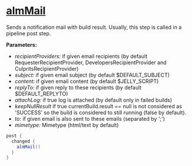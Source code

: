 # [almMail](/vars/almMail.groovy)

Sends a notification mail with build result. Usually, this step is called in a pipeline post step.  

**Parameters:**
- *recipientProviders:* if given email recipients (by default RequesterRecipientProvider, DevelopersRecipientProvider and CulpritsRecipientProvider)
- *subject:* if given email subject (by default $DEFAULT_SUBJECT)
- *content:* if given email content (by default $JELLY_SCRIPT)
- *replyTo:* if given reply to these recipients (by default $DEFAULT_REPLYTO)
- *attachLog:* if true log is attached (by default only in failed builds)
- *keepNullResult* if true currentBuild.result == null is not considered as 'SUCCESS' so the build is considered to still running (false by default).
- *to:* if given email is also sent to these emails (separated by ';')
- *mimetype:* Mimetype (html/text by default)

```groovy
post {
  changed {
    almMail()
  }
}
```